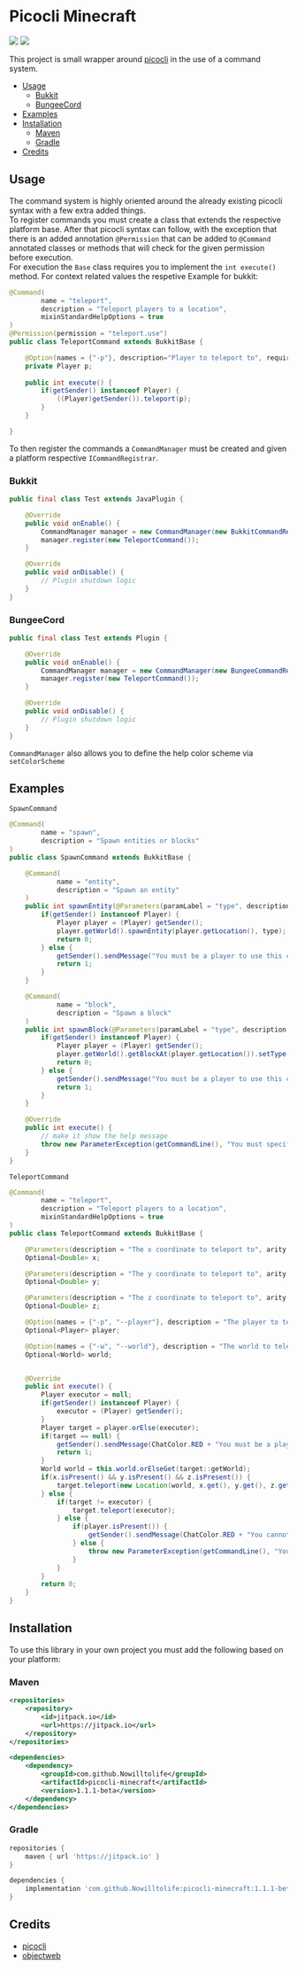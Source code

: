 # Picocli Minecraft
[![](https://jitpack.io/v/Nowilltolife/picocli-minecraft.svg)](https://jitpack.io/#Nowilltolife/picocli-minecraft)
[![](https://img.shields.io/github/license/Nowilltolife/picocli-minecraft)](https://github.com/Nowilltolife/picocli-minecraft)

This project is small wrapper around [picocli](https://github.com/remkop/picocli) in the use of a command system.

- [Usage](#usage)
    - [Bukkit](#bukkit)
    - [BungeeCord](#bungeecord)
- [Examples](#examples)
- [Installation](#installation)
    - [Maven](#maven)
    - [Gradle](#gradle)
- [Credits](#credits)

## Usage
The command system is highly oriented around the already existing picocli syntax with a few extra added things.     
To register commands you must create a class that extends the respective platform base. After that picocli syntax can follow, with the
exception that there is an added annotation `@Permission` that can be added to `@Command` annotated classes or methods that will check for the
given permission before execution.       
For execution the `Base` class requires you to implement the `int execute()` method. For context related values the respetive 
Example for bukkit:
```java
@Command(
        name = "teleport",
        description = "Teleport players to a location",
        mixinStandardHelpOptions = true
)
@Permission(permission = "teleport.use")
public class TeleportCommand extends BukkitBase {

    @Option(names = {"-p"}, description="Player to teleport to", required=true)
    private Player p;
    
    public int execute() {
        if(getSender() instanceof Player) {
            ((Player)getSender()).teleport(p);
        }
    }

}
```
To then register the commands a `CommandManager` must be created and given a platform respective `ICommandRegistrar`.    
### Bukkit
```java
public final class Test extends JavaPlugin {

    @Override
    public void onEnable() {
        CommandManager manager = new CommandManager(new BukkitCommandRegistrar(this));
        manager.register(new TeleportCommand());
    }

    @Override
    public void onDisable() {
        // Plugin shutdown logic
    }
}
```
### BungeeCord
```java
public final class Test extends Plugin {

    @Override
    public void onEnable() {
        CommandManager manager = new CommandManager(new BungeeCommandRegistrar(this));
        manager.register(new TeleportCommand());
    }

    @Override
    public void onDisable() {
        // Plugin shutdown logic
    }
}
```
`CommandManager` also allows you to define the help color scheme via `setColorScheme`
## Examples
`SpawnCommand`
```java
@Command(
        name = "spawn",
        description = "Spawn entities or blocks"
)
public class SpawnCommand extends BukkitBase {

    @Command(
            name = "entity",
            description = "Spawn an entity"
    )
    public int spawnEntity(@Parameters(paramLabel = "type", description = "The entity type to spawn") EntityType type) {
        if(getSender() instanceof Player) {
            Player player = (Player) getSender();
            player.getWorld().spawnEntity(player.getLocation(), type);
            return 0;
        } else {
            getSender().sendMessage("You must be a player to use this command");
            return 1;
        }
    }

    @Command(
            name = "block",
            description = "Spawn a block"
    )
    public int spawnBlock(@Parameters(paramLabel = "type", description = "The block type to spawn") Material material) {
        if(getSender() instanceof Player) {
            Player player = (Player) getSender();
            player.getWorld().getBlockAt(player.getLocation()).setType(material);
            return 0;
        } else {
            getSender().sendMessage("You must be a player to use this command");
            return 1;
        }
    }

    @Override
    public int execute() {
        // make it show the help message
        throw new ParameterException(getCommandLine(), "You must specify a subcommand");
    }
}
```
`TeleportCommand`
```java
@Command(
        name = "teleport",
        description = "Teleport players to a location",
        mixinStandardHelpOptions = true
)
public class TeleportCommand extends BukkitBase {

    @Parameters(description = "The x coordinate to teleport to", arity = "0..1", defaultValue = "_NULL_")
    Optional<Double> x;

    @Parameters(description = "The y coordinate to teleport to", arity = "0..1", defaultValue = "_NULL_")
    Optional<Double> y;

    @Parameters(description = "The z coordinate to teleport to", arity = "0..1", defaultValue = "_NULL_")
    Optional<Double> z;

    @Option(names = {"-p", "--player"}, description = "The player to teleport", arity = "0..1", defaultValue = "_NULL_")
    Optional<Player> player;

    @Option(names = {"-w", "--world"}, description = "The world to teleport to", arity = "0..1", defaultValue = "_NULL_")
    Optional<World> world;


    @Override
    public int execute() {
        Player executor = null;
        if(getSender() instanceof Player) {
            executor = (Player) getSender();
        }
        Player target = player.orElse(executor);
        if(target == null) {
            getSender().sendMessage(ChatColor.RED + "You must be a player to use this command");
            return 1;
        }
        World world = this.world.orElseGet(target::getWorld);
        if(x.isPresent() && y.isPresent() && z.isPresent()) {
            target.teleport(new Location(world, x.get(), y.get(), z.get()));
        } else {
            if(target != executor) {
                target.teleport(executor);
            } else {
                if(player.isPresent()) {
                    getSender().sendMessage(ChatColor.RED + "You cannot teleport to yourself!");
                } else {
                    throw new ParameterException(getCommandLine(), "You must specify a location to teleport to");
                }
            }
        }
        return 0;
    }
}
```

## Installation
To use this library in your own project you must add the following based on your platform:   
### Maven
```xml
<repositories>
    <repository>
        <id>jitpack.io</id>
        <url>https://jitpack.io</url>
    </repository>
</repositories>
```
```xml
<dependencies>
    <dependency>
        <groupId>com.github.Nowilltolife</groupId>
        <artifactId>picocli-minecraft</artifactId>
        <version>1.1.1-beta</version>
    </dependency>
</dependencies>
```
### Gradle
```groovy
repositories {
    maven { url 'https://jitpack.io' }
}
```
```groovy
dependencies {
    implementation 'com.github.Nowilltolife:picocli-minecraft:1.1.1-beta'
}
```
## Credits
- [picocli](https://github.com/remkop/picocli)
- [objectweb](https://asm.ow2.io/)
